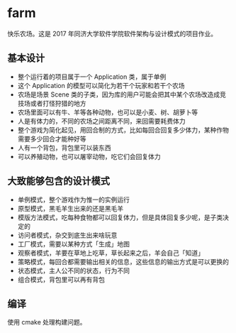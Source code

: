 # farm

快乐农场。这是 2017 年同济大学软件学院软件架构与设计模式的项目作业。

## 基本设计

* 整个运行着的项目属于一个 Application 类，属于单例
* 这个 Application 的模型可以简化为若干个玩家和若干个农场
* 农场是场景 Scene 类的子类，因为库的用户可能会把其中某个农场改造成竞技场或者打怪狩猎的地方
* 农场里面可以有牛、羊等各种动物，也可以是小麦、树、胡萝卜等
* 人是有体力的，不同的农场之间距离不同，来回需要耗费体力
* 整个游戏为简化起见，用回合制的方式，比如每回合回复多少体力，某种作物需要多少回合才能种好等
* 人有一个背包，背包里可以装东西
* 可以养殖动物，也可以屠宰动物，吃它们会回复体力

## 大致能够包含的设计模式

* 单例模式，整个游戏作为惟一的实例运行
* 原型模式，黑毛羊生出来的还是黑毛羊
* 模版方法模式，吃每种食物都可以回复体力，但是具体回复多少呢，是子类决定的
* 访问者模式，杂交到底生出来啥玩意
* 工厂模式，需要以某种方式「生成」地图
* 观察者模式，羊要在草地上吃草，草长起来之后，羊会自己「知道」
* 策略模式，每回合都需要输出相关的信息，这些信息的输出方式是可以更换的
* 状态模式，主人公不同的状态，行为不同
* 组合模式，背包里可以再有背包

## 编译

使用 cmake 处理构建问题。
